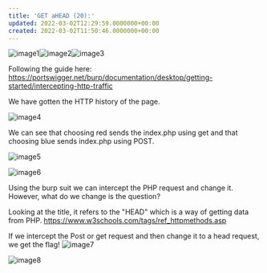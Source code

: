 ```yaml
---
title: 'GET aHEAD (20):'
updated: 2022-03-02T12:29:59.0000000+00:00
created: 2022-03-02T11:50:46.0000000+00:00
---
```


![image1](../../../../_resources/image1-25.png)![image2](../../../../_resources/image2-23.png)![image3](../../../../_resources/image3-19.png)

Following the guide here: <https://portswigger.net/burp/documentation/desktop/getting-started/intercepting-http-traffic>  

We have gotten the HTTP history of the page.

![image4](../../../../_resources/image4-14.png)

We can see that choosing red sends the index.php using get and that choosing blue sends index.php using POST.

![image5](../../../../_resources/image5-8.png)

![image6](../../../../_resources/image6-4.png)

Using the burp suit we can intercept the PHP request and change it. However, what do we change is the question?

Looking at the title, it refers to the "HEAD" which is a way of getting data from PHP.
<https://www.w3schools.com/tags/ref_httpmethods.asp>

If we intercept the Post or get request and then change it to a head request, we get the flag!
![image7](../../../../_resources/image7-3.png)

![image8](../../../../_resources/image8-2.png)
